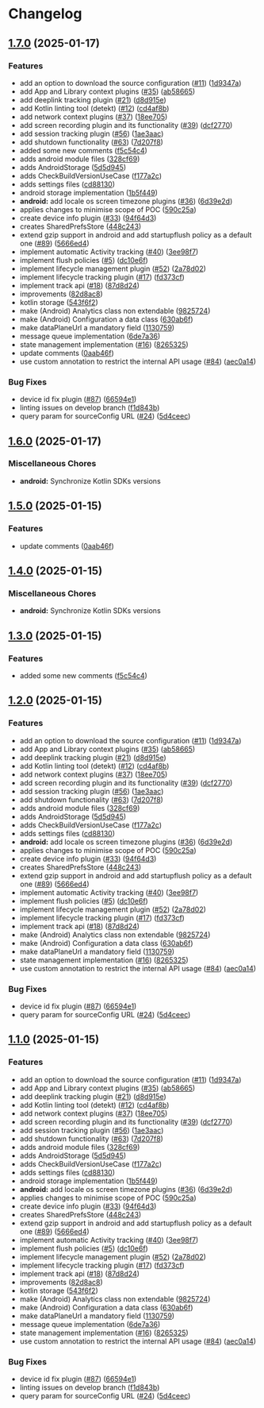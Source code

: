 # Changelog

## [1.7.0](https://github.com/1abhishekpandey/abhishek-kotlin/compare/android-v1.6.0...android-v1.7.0) (2025-01-17)


### Features

* add an option to download the source configuration ([#11](https://github.com/1abhishekpandey/abhishek-kotlin/issues/11)) ([1d9347a](https://github.com/1abhishekpandey/abhishek-kotlin/commit/1d9347af2dab641726d165016fe21d3dbef41565))
* add App and Library context plugins ([#35](https://github.com/1abhishekpandey/abhishek-kotlin/issues/35)) ([ab58665](https://github.com/1abhishekpandey/abhishek-kotlin/commit/ab5866584e38f5bdb8c01a545be6f8256fb2db48))
* add deeplink tracking plugin ([#21](https://github.com/1abhishekpandey/abhishek-kotlin/issues/21)) ([d8d915e](https://github.com/1abhishekpandey/abhishek-kotlin/commit/d8d915e88f38cec92d0aea6b923906bd041b3d26))
* add Kotlin linting tool (detekt) ([#12](https://github.com/1abhishekpandey/abhishek-kotlin/issues/12)) ([cd4af8b](https://github.com/1abhishekpandey/abhishek-kotlin/commit/cd4af8ba62a2268cbde4b20f63b0e5dd813b2054))
* add network context plugins ([#37](https://github.com/1abhishekpandey/abhishek-kotlin/issues/37)) ([18ee705](https://github.com/1abhishekpandey/abhishek-kotlin/commit/18ee70583d411a7c0c4062ff88ba53ba90da0ac4))
* add screen recording plugin and its functionality ([#39](https://github.com/1abhishekpandey/abhishek-kotlin/issues/39)) ([dcf2770](https://github.com/1abhishekpandey/abhishek-kotlin/commit/dcf277062d2b81b9ae823c7be68ca6c0940bce82))
* add session tracking plugin ([#56](https://github.com/1abhishekpandey/abhishek-kotlin/issues/56)) ([1ae3aac](https://github.com/1abhishekpandey/abhishek-kotlin/commit/1ae3aac7c4d7aa8383e480b132ea7da4c7545b55))
* add shutdown functionality ([#63](https://github.com/1abhishekpandey/abhishek-kotlin/issues/63)) ([7d207f8](https://github.com/1abhishekpandey/abhishek-kotlin/commit/7d207f895aae47974e447ba5a5b4b0f1a0933fda))
* added some new comments ([f5c54c4](https://github.com/1abhishekpandey/abhishek-kotlin/commit/f5c54c4defb3f313879375ac6212aa4afaa69c86))
* adds android module files ([328cf69](https://github.com/1abhishekpandey/abhishek-kotlin/commit/328cf69116338b39ae283fd20efcdcea8cbef2eb))
* adds AndroidStorage ([5d5d945](https://github.com/1abhishekpandey/abhishek-kotlin/commit/5d5d945499b7ba3a58e0d6784232e315004e0c8f))
* adds CheckBuildVersionUseCase ([f177a2c](https://github.com/1abhishekpandey/abhishek-kotlin/commit/f177a2cad04c5665ca6e9fd66c2e78e757fe59eb))
* adds settings files ([cd88130](https://github.com/1abhishekpandey/abhishek-kotlin/commit/cd88130b20f7901a022083844249df935d91338f))
* android storage implementation ([1b5f449](https://github.com/1abhishekpandey/abhishek-kotlin/commit/1b5f449439d97e756e83898e729a1682cd7b37ee))
* **android:** add locale os screen timezone plugins ([#36](https://github.com/1abhishekpandey/abhishek-kotlin/issues/36)) ([6d39e2d](https://github.com/1abhishekpandey/abhishek-kotlin/commit/6d39e2d8fbbceb84edbfdda4019c0477d89ccfea))
* applies changes to minimise scope of POC ([590c25a](https://github.com/1abhishekpandey/abhishek-kotlin/commit/590c25a6ccf78ae7871a5252966d96c4a9ce9a1e))
* create device info plugin ([#33](https://github.com/1abhishekpandey/abhishek-kotlin/issues/33)) ([94f64d3](https://github.com/1abhishekpandey/abhishek-kotlin/commit/94f64d32a02fd7a7cdcfceb9eb94fed52f8db69b))
* creates SharedPrefsStore ([448c243](https://github.com/1abhishekpandey/abhishek-kotlin/commit/448c243b69307e650e7ff62c2d96cecfd59da858))
* extend gzip support in android and add startupflush policy as a default one ([#89](https://github.com/1abhishekpandey/abhishek-kotlin/issues/89)) ([5666ed4](https://github.com/1abhishekpandey/abhishek-kotlin/commit/5666ed493a909c1bd6fb10eb0ea0f18e754a6b77))
* implement automatic Activity tracking ([#40](https://github.com/1abhishekpandey/abhishek-kotlin/issues/40)) ([3ee98f7](https://github.com/1abhishekpandey/abhishek-kotlin/commit/3ee98f751f6dccb06b48cc842192c903329e8cfb))
* implement flush policies ([#5](https://github.com/1abhishekpandey/abhishek-kotlin/issues/5)) ([dc10e6f](https://github.com/1abhishekpandey/abhishek-kotlin/commit/dc10e6f4468482550e23694013e78452f61aedb8))
* implement lifecycle management plugin ([#52](https://github.com/1abhishekpandey/abhishek-kotlin/issues/52)) ([2a78d02](https://github.com/1abhishekpandey/abhishek-kotlin/commit/2a78d0250c00b506613dfa0d772cb682dad8561a))
* implement lifecycle tracking plugin ([#17](https://github.com/1abhishekpandey/abhishek-kotlin/issues/17)) ([fd373cf](https://github.com/1abhishekpandey/abhishek-kotlin/commit/fd373cf08eac3ba0e699d4db77a1244d94c56212))
* implement track api ([#18](https://github.com/1abhishekpandey/abhishek-kotlin/issues/18)) ([87d8d24](https://github.com/1abhishekpandey/abhishek-kotlin/commit/87d8d24bbf6ceb54cb5159819020b85947426371))
* improvements ([82d8ac8](https://github.com/1abhishekpandey/abhishek-kotlin/commit/82d8ac89e39854b1da712fe089c11701a3838804))
* kotlin storage ([543f6f2](https://github.com/1abhishekpandey/abhishek-kotlin/commit/543f6f2205f4efec2f315e1e708597d9f54af5f3))
* make (Android) Analytics class non extendable ([9825724](https://github.com/1abhishekpandey/abhishek-kotlin/commit/98257248bbde92a5ba39091ccd9d65efefab894a))
* make (Android) Configuration a data class ([630ab6f](https://github.com/1abhishekpandey/abhishek-kotlin/commit/630ab6f0b396e1c637a2d6717ee001f2187143db))
* make dataPlaneUrl a mandatory field ([1130759](https://github.com/1abhishekpandey/abhishek-kotlin/commit/11307594ef1871e1b5a8a2c2a26c842a77a56aa5))
* message queue implementation ([6de7a36](https://github.com/1abhishekpandey/abhishek-kotlin/commit/6de7a36623d44e611ce4a6344c3870bf333caaaf))
* state management implementation ([#16](https://github.com/1abhishekpandey/abhishek-kotlin/issues/16)) ([8265325](https://github.com/1abhishekpandey/abhishek-kotlin/commit/8265325b2dc7654f273105bb6b0bd7994d4daa9d))
* update comments ([0aab46f](https://github.com/1abhishekpandey/abhishek-kotlin/commit/0aab46fa627a88126fba83b4dcfcbf79a7e36c8b))
* use custom annotation to restrict the internal API usage ([#84](https://github.com/1abhishekpandey/abhishek-kotlin/issues/84)) ([aec0a14](https://github.com/1abhishekpandey/abhishek-kotlin/commit/aec0a143307210d6ec7a3bd174d7dc38d52931a3))


### Bug Fixes

* device id fix plugin ([#87](https://github.com/1abhishekpandey/abhishek-kotlin/issues/87)) ([66594e1](https://github.com/1abhishekpandey/abhishek-kotlin/commit/66594e1042c0f6dd68338051abda7addced5f1b7))
* linting issues on develop branch ([f1d843b](https://github.com/1abhishekpandey/abhishek-kotlin/commit/f1d843b37f15ebc47a820335e1c00c76ce85463f))
* query param for sourceConfig URL ([#24](https://github.com/1abhishekpandey/abhishek-kotlin/issues/24)) ([5d4ceec](https://github.com/1abhishekpandey/abhishek-kotlin/commit/5d4ceec8184a5a8f0c82ffa8209a14366f79a1cd))

## [1.6.0](https://github.com/1abhishekpandey/abhishek-kotlin/compare/android-v1.5.0...android-v1.6.0) (2025-01-17)


### Miscellaneous Chores

* **android:** Synchronize Kotlin SDKs versions

## [1.5.0](https://github.com/1abhishekpandey/abhishek-kotlin/compare/android-v1.4.0...android-v1.5.0) (2025-01-15)


### Features

* update comments ([0aab46f](https://github.com/1abhishekpandey/abhishek-kotlin/commit/0aab46fa627a88126fba83b4dcfcbf79a7e36c8b))

## [1.4.0](https://github.com/1abhishekpandey/abhishek-kotlin/compare/android-v1.3.0...android-v1.4.0) (2025-01-15)


### Miscellaneous Chores

* **android:** Synchronize Kotlin SDKs versions

## [1.3.0](https://github.com/1abhishekpandey/abhishek-kotlin/compare/android-v1.2.0...android-v1.3.0) (2025-01-15)


### Features

* added some new comments ([f5c54c4](https://github.com/1abhishekpandey/abhishek-kotlin/commit/f5c54c4defb3f313879375ac6212aa4afaa69c86))

## [1.2.0](https://github.com/1abhishekpandey/abhishek-kotlin/compare/android-v1.1.0...android-v1.2.0) (2025-01-15)


### Features

* add an option to download the source configuration ([#11](https://github.com/1abhishekpandey/abhishek-kotlin/issues/11)) ([1d9347a](https://github.com/1abhishekpandey/abhishek-kotlin/commit/1d9347af2dab641726d165016fe21d3dbef41565))
* add App and Library context plugins ([#35](https://github.com/1abhishekpandey/abhishek-kotlin/issues/35)) ([ab58665](https://github.com/1abhishekpandey/abhishek-kotlin/commit/ab5866584e38f5bdb8c01a545be6f8256fb2db48))
* add deeplink tracking plugin ([#21](https://github.com/1abhishekpandey/abhishek-kotlin/issues/21)) ([d8d915e](https://github.com/1abhishekpandey/abhishek-kotlin/commit/d8d915e88f38cec92d0aea6b923906bd041b3d26))
* add Kotlin linting tool (detekt) ([#12](https://github.com/1abhishekpandey/abhishek-kotlin/issues/12)) ([cd4af8b](https://github.com/1abhishekpandey/abhishek-kotlin/commit/cd4af8ba62a2268cbde4b20f63b0e5dd813b2054))
* add network context plugins ([#37](https://github.com/1abhishekpandey/abhishek-kotlin/issues/37)) ([18ee705](https://github.com/1abhishekpandey/abhishek-kotlin/commit/18ee70583d411a7c0c4062ff88ba53ba90da0ac4))
* add screen recording plugin and its functionality ([#39](https://github.com/1abhishekpandey/abhishek-kotlin/issues/39)) ([dcf2770](https://github.com/1abhishekpandey/abhishek-kotlin/commit/dcf277062d2b81b9ae823c7be68ca6c0940bce82))
* add session tracking plugin ([#56](https://github.com/1abhishekpandey/abhishek-kotlin/issues/56)) ([1ae3aac](https://github.com/1abhishekpandey/abhishek-kotlin/commit/1ae3aac7c4d7aa8383e480b132ea7da4c7545b55))
* add shutdown functionality ([#63](https://github.com/1abhishekpandey/abhishek-kotlin/issues/63)) ([7d207f8](https://github.com/1abhishekpandey/abhishek-kotlin/commit/7d207f895aae47974e447ba5a5b4b0f1a0933fda))
* adds android module files ([328cf69](https://github.com/1abhishekpandey/abhishek-kotlin/commit/328cf69116338b39ae283fd20efcdcea8cbef2eb))
* adds AndroidStorage ([5d5d945](https://github.com/1abhishekpandey/abhishek-kotlin/commit/5d5d945499b7ba3a58e0d6784232e315004e0c8f))
* adds CheckBuildVersionUseCase ([f177a2c](https://github.com/1abhishekpandey/abhishek-kotlin/commit/f177a2cad04c5665ca6e9fd66c2e78e757fe59eb))
* adds settings files ([cd88130](https://github.com/1abhishekpandey/abhishek-kotlin/commit/cd88130b20f7901a022083844249df935d91338f))
* **android:** add locale os screen timezone plugins ([#36](https://github.com/1abhishekpandey/abhishek-kotlin/issues/36)) ([6d39e2d](https://github.com/1abhishekpandey/abhishek-kotlin/commit/6d39e2d8fbbceb84edbfdda4019c0477d89ccfea))
* applies changes to minimise scope of POC ([590c25a](https://github.com/1abhishekpandey/abhishek-kotlin/commit/590c25a6ccf78ae7871a5252966d96c4a9ce9a1e))
* create device info plugin ([#33](https://github.com/1abhishekpandey/abhishek-kotlin/issues/33)) ([94f64d3](https://github.com/1abhishekpandey/abhishek-kotlin/commit/94f64d32a02fd7a7cdcfceb9eb94fed52f8db69b))
* creates SharedPrefsStore ([448c243](https://github.com/1abhishekpandey/abhishek-kotlin/commit/448c243b69307e650e7ff62c2d96cecfd59da858))
* extend gzip support in android and add startupflush policy as a default one ([#89](https://github.com/1abhishekpandey/abhishek-kotlin/issues/89)) ([5666ed4](https://github.com/1abhishekpandey/abhishek-kotlin/commit/5666ed493a909c1bd6fb10eb0ea0f18e754a6b77))
* implement automatic Activity tracking ([#40](https://github.com/1abhishekpandey/abhishek-kotlin/issues/40)) ([3ee98f7](https://github.com/1abhishekpandey/abhishek-kotlin/commit/3ee98f751f6dccb06b48cc842192c903329e8cfb))
* implement flush policies ([#5](https://github.com/1abhishekpandey/abhishek-kotlin/issues/5)) ([dc10e6f](https://github.com/1abhishekpandey/abhishek-kotlin/commit/dc10e6f4468482550e23694013e78452f61aedb8))
* implement lifecycle management plugin ([#52](https://github.com/1abhishekpandey/abhishek-kotlin/issues/52)) ([2a78d02](https://github.com/1abhishekpandey/abhishek-kotlin/commit/2a78d0250c00b506613dfa0d772cb682dad8561a))
* implement lifecycle tracking plugin ([#17](https://github.com/1abhishekpandey/abhishek-kotlin/issues/17)) ([fd373cf](https://github.com/1abhishekpandey/abhishek-kotlin/commit/fd373cf08eac3ba0e699d4db77a1244d94c56212))
* implement track api ([#18](https://github.com/1abhishekpandey/abhishek-kotlin/issues/18)) ([87d8d24](https://github.com/1abhishekpandey/abhishek-kotlin/commit/87d8d24bbf6ceb54cb5159819020b85947426371))
* make (Android) Analytics class non extendable ([9825724](https://github.com/1abhishekpandey/abhishek-kotlin/commit/98257248bbde92a5ba39091ccd9d65efefab894a))
* make (Android) Configuration a data class ([630ab6f](https://github.com/1abhishekpandey/abhishek-kotlin/commit/630ab6f0b396e1c637a2d6717ee001f2187143db))
* make dataPlaneUrl a mandatory field ([1130759](https://github.com/1abhishekpandey/abhishek-kotlin/commit/11307594ef1871e1b5a8a2c2a26c842a77a56aa5))
* state management implementation ([#16](https://github.com/1abhishekpandey/abhishek-kotlin/issues/16)) ([8265325](https://github.com/1abhishekpandey/abhishek-kotlin/commit/8265325b2dc7654f273105bb6b0bd7994d4daa9d))
* use custom annotation to restrict the internal API usage ([#84](https://github.com/1abhishekpandey/abhishek-kotlin/issues/84)) ([aec0a14](https://github.com/1abhishekpandey/abhishek-kotlin/commit/aec0a143307210d6ec7a3bd174d7dc38d52931a3))


### Bug Fixes

* device id fix plugin ([#87](https://github.com/1abhishekpandey/abhishek-kotlin/issues/87)) ([66594e1](https://github.com/1abhishekpandey/abhishek-kotlin/commit/66594e1042c0f6dd68338051abda7addced5f1b7))
* query param for sourceConfig URL ([#24](https://github.com/1abhishekpandey/abhishek-kotlin/issues/24)) ([5d4ceec](https://github.com/1abhishekpandey/abhishek-kotlin/commit/5d4ceec8184a5a8f0c82ffa8209a14366f79a1cd))

## [1.1.0](https://github.com/1abhishekpandey/abhishek-kotlin/compare/android-v1.0.0...android-v1.1.0) (2025-01-15)


### Features

* add an option to download the source configuration ([#11](https://github.com/1abhishekpandey/abhishek-kotlin/issues/11)) ([1d9347a](https://github.com/1abhishekpandey/abhishek-kotlin/commit/1d9347af2dab641726d165016fe21d3dbef41565))
* add App and Library context plugins ([#35](https://github.com/1abhishekpandey/abhishek-kotlin/issues/35)) ([ab58665](https://github.com/1abhishekpandey/abhishek-kotlin/commit/ab5866584e38f5bdb8c01a545be6f8256fb2db48))
* add deeplink tracking plugin ([#21](https://github.com/1abhishekpandey/abhishek-kotlin/issues/21)) ([d8d915e](https://github.com/1abhishekpandey/abhishek-kotlin/commit/d8d915e88f38cec92d0aea6b923906bd041b3d26))
* add Kotlin linting tool (detekt) ([#12](https://github.com/1abhishekpandey/abhishek-kotlin/issues/12)) ([cd4af8b](https://github.com/1abhishekpandey/abhishek-kotlin/commit/cd4af8ba62a2268cbde4b20f63b0e5dd813b2054))
* add network context plugins ([#37](https://github.com/1abhishekpandey/abhishek-kotlin/issues/37)) ([18ee705](https://github.com/1abhishekpandey/abhishek-kotlin/commit/18ee70583d411a7c0c4062ff88ba53ba90da0ac4))
* add screen recording plugin and its functionality ([#39](https://github.com/1abhishekpandey/abhishek-kotlin/issues/39)) ([dcf2770](https://github.com/1abhishekpandey/abhishek-kotlin/commit/dcf277062d2b81b9ae823c7be68ca6c0940bce82))
* add session tracking plugin ([#56](https://github.com/1abhishekpandey/abhishek-kotlin/issues/56)) ([1ae3aac](https://github.com/1abhishekpandey/abhishek-kotlin/commit/1ae3aac7c4d7aa8383e480b132ea7da4c7545b55))
* add shutdown functionality ([#63](https://github.com/1abhishekpandey/abhishek-kotlin/issues/63)) ([7d207f8](https://github.com/1abhishekpandey/abhishek-kotlin/commit/7d207f895aae47974e447ba5a5b4b0f1a0933fda))
* adds android module files ([328cf69](https://github.com/1abhishekpandey/abhishek-kotlin/commit/328cf69116338b39ae283fd20efcdcea8cbef2eb))
* adds AndroidStorage ([5d5d945](https://github.com/1abhishekpandey/abhishek-kotlin/commit/5d5d945499b7ba3a58e0d6784232e315004e0c8f))
* adds CheckBuildVersionUseCase ([f177a2c](https://github.com/1abhishekpandey/abhishek-kotlin/commit/f177a2cad04c5665ca6e9fd66c2e78e757fe59eb))
* adds settings files ([cd88130](https://github.com/1abhishekpandey/abhishek-kotlin/commit/cd88130b20f7901a022083844249df935d91338f))
* android storage implementation ([1b5f449](https://github.com/1abhishekpandey/abhishek-kotlin/commit/1b5f449439d97e756e83898e729a1682cd7b37ee))
* **android:** add locale os screen timezone plugins ([#36](https://github.com/1abhishekpandey/abhishek-kotlin/issues/36)) ([6d39e2d](https://github.com/1abhishekpandey/abhishek-kotlin/commit/6d39e2d8fbbceb84edbfdda4019c0477d89ccfea))
* applies changes to minimise scope of POC ([590c25a](https://github.com/1abhishekpandey/abhishek-kotlin/commit/590c25a6ccf78ae7871a5252966d96c4a9ce9a1e))
* create device info plugin ([#33](https://github.com/1abhishekpandey/abhishek-kotlin/issues/33)) ([94f64d3](https://github.com/1abhishekpandey/abhishek-kotlin/commit/94f64d32a02fd7a7cdcfceb9eb94fed52f8db69b))
* creates SharedPrefsStore ([448c243](https://github.com/1abhishekpandey/abhishek-kotlin/commit/448c243b69307e650e7ff62c2d96cecfd59da858))
* extend gzip support in android and add startupflush policy as a default one ([#89](https://github.com/1abhishekpandey/abhishek-kotlin/issues/89)) ([5666ed4](https://github.com/1abhishekpandey/abhishek-kotlin/commit/5666ed493a909c1bd6fb10eb0ea0f18e754a6b77))
* implement automatic Activity tracking ([#40](https://github.com/1abhishekpandey/abhishek-kotlin/issues/40)) ([3ee98f7](https://github.com/1abhishekpandey/abhishek-kotlin/commit/3ee98f751f6dccb06b48cc842192c903329e8cfb))
* implement flush policies ([#5](https://github.com/1abhishekpandey/abhishek-kotlin/issues/5)) ([dc10e6f](https://github.com/1abhishekpandey/abhishek-kotlin/commit/dc10e6f4468482550e23694013e78452f61aedb8))
* implement lifecycle management plugin ([#52](https://github.com/1abhishekpandey/abhishek-kotlin/issues/52)) ([2a78d02](https://github.com/1abhishekpandey/abhishek-kotlin/commit/2a78d0250c00b506613dfa0d772cb682dad8561a))
* implement lifecycle tracking plugin ([#17](https://github.com/1abhishekpandey/abhishek-kotlin/issues/17)) ([fd373cf](https://github.com/1abhishekpandey/abhishek-kotlin/commit/fd373cf08eac3ba0e699d4db77a1244d94c56212))
* implement track api ([#18](https://github.com/1abhishekpandey/abhishek-kotlin/issues/18)) ([87d8d24](https://github.com/1abhishekpandey/abhishek-kotlin/commit/87d8d24bbf6ceb54cb5159819020b85947426371))
* improvements ([82d8ac8](https://github.com/1abhishekpandey/abhishek-kotlin/commit/82d8ac89e39854b1da712fe089c11701a3838804))
* kotlin storage ([543f6f2](https://github.com/1abhishekpandey/abhishek-kotlin/commit/543f6f2205f4efec2f315e1e708597d9f54af5f3))
* make (Android) Analytics class non extendable ([9825724](https://github.com/1abhishekpandey/abhishek-kotlin/commit/98257248bbde92a5ba39091ccd9d65efefab894a))
* make (Android) Configuration a data class ([630ab6f](https://github.com/1abhishekpandey/abhishek-kotlin/commit/630ab6f0b396e1c637a2d6717ee001f2187143db))
* make dataPlaneUrl a mandatory field ([1130759](https://github.com/1abhishekpandey/abhishek-kotlin/commit/11307594ef1871e1b5a8a2c2a26c842a77a56aa5))
* message queue implementation ([6de7a36](https://github.com/1abhishekpandey/abhishek-kotlin/commit/6de7a36623d44e611ce4a6344c3870bf333caaaf))
* state management implementation ([#16](https://github.com/1abhishekpandey/abhishek-kotlin/issues/16)) ([8265325](https://github.com/1abhishekpandey/abhishek-kotlin/commit/8265325b2dc7654f273105bb6b0bd7994d4daa9d))
* use custom annotation to restrict the internal API usage ([#84](https://github.com/1abhishekpandey/abhishek-kotlin/issues/84)) ([aec0a14](https://github.com/1abhishekpandey/abhishek-kotlin/commit/aec0a143307210d6ec7a3bd174d7dc38d52931a3))


### Bug Fixes

* device id fix plugin ([#87](https://github.com/1abhishekpandey/abhishek-kotlin/issues/87)) ([66594e1](https://github.com/1abhishekpandey/abhishek-kotlin/commit/66594e1042c0f6dd68338051abda7addced5f1b7))
* linting issues on develop branch ([f1d843b](https://github.com/1abhishekpandey/abhishek-kotlin/commit/f1d843b37f15ebc47a820335e1c00c76ce85463f))
* query param for sourceConfig URL ([#24](https://github.com/1abhishekpandey/abhishek-kotlin/issues/24)) ([5d4ceec](https://github.com/1abhishekpandey/abhishek-kotlin/commit/5d4ceec8184a5a8f0c82ffa8209a14366f79a1cd))

